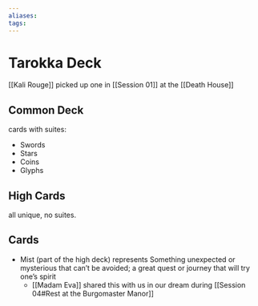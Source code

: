 ```yaml
---
aliases: 
tags: 
---
```


# Tarokka Deck

[[Kali Rouge]] picked up one in [[Session 01]] at the [[Death House]]

## Common Deck 

cards with suites:

- Swords
- Stars
- Coins
- Glyphs

## High Cards 
all unique, no suites.

## Cards

- Mist (part of the high deck) represents Something unexpected or mysterious that can’t be avoided; a great quest or journey that will try one’s spirit
	- [[Madam Eva]] shared this with us in our dream during [[Session 04#Rest at the Burgomaster Manor]]
